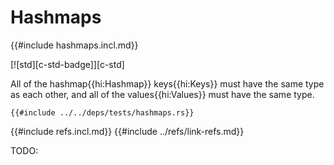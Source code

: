 # Hashmaps

{{#include hashmaps.incl.md}}

[![std][c-std-badge]][c-std]

All of the hashmap{{hi:Hashmap}} keys{{hi:Keys}} must have the same type as each other, and all of the values{{hi:Values}} must have the same type.

```rust,editable
{{#include ../../deps/tests/hashmaps.rs}}
```

{{#include refs.incl.md}}
{{#include ../refs/link-refs.md}}
<div class="hidden">
TODO:
</div>
